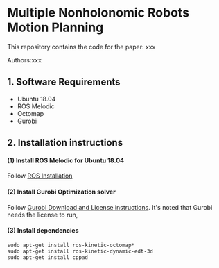 # Multiple Nonholonomic Robots Motion Planning

This repository contains the code for the paper:
xxx

Authors:xxx


## 1. Software Requirements
* Ubuntu 18.04
* ROS Melodic
* Octomap
* Gurobi

## 2. Installation instructions
#### (1) Install ROS Melodic for Ubuntu 18.04
Follow [ROS Installation](http://wiki.ros.org/ROS/Installation)

#### (2) Install Gurobi Optimization solver
Follow [Gurobi Download and License instructions](https://www.gurobi.com/downloads/). It's noted that Gurobi needs the license to run, 

#### (3) Install dependencies
```
sudo apt-get install ros-kinetic-octomap*
sudo apt-get install ros-kinetic-dynamic-edt-3d
sudo apt-get install cppad
